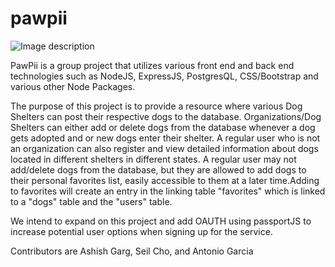 # pawpii

![Image description](https://imgur.com/0e1ec983-0af0-4bb6-b5c4-d10c7ebe5d8d)

PawPii is a group project that utilizes various front end and back end technologies such as NodeJS, ExpressJS, PostgresQL, 
CSS/Bootstrap and various other Node Packages.

The purpose of this project is to provide a resource where various Dog Shelters can post their respective dogs to the database.
Organizations/Dog Shelters can either add or delete dogs from the database whenever a dog gets adopted and or new dogs enter
their shelter. A regular user who is not an organization can also register and view detailed information about dogs located 
in different shelters in different states. A regular user may not add/delete dogs from the database, but they are allowed
to add dogs to their personal favorites list, easily accessible to them at a later time.Adding to favorites will
create an entry in the linking table "favorites" which is linked to a "dogs" table and the "users" table.

We intend to expand on this project and add OAUTH using passportJS to increase potential user options when signing up for 
the service.

Contributors are Ashish Garg, Seil Cho, and Antonio Garcia
